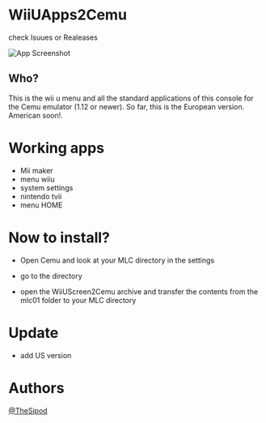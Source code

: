 # WiiUApps2Cemu

check Isuues or Realeases

![App Screenshot](https://cdn.discordapp.com/attachments/1005861052510117948/1006219353949225031/kindpng_1648417.png)


## Who?

This is the wii u menu and all the standard applications of this console for the Cemu emulator (1.12 or newer). So far, this is the European version. American soon!.

# Working apps
- Mii maker
- menu wiiu
- system settings
- nintendo tvii
- menu HOME

# Now to install?
- Open Cemu and look at your MLC directory in the settings

- go to the directory

- open the WiiUScreen2Cemu archive and transfer the contents from the mlc01 folder to your MLC directory

# Update

- add US version

# Authors

[@TheSipod](https://github.com/TheSipod)
